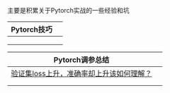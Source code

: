 主要是积累关于Pytorch实战的一些经验和坑



| Pytorch技巧 |      |
| ----------- | ---- |
|             |      |
|             |      |
|             |      |



| Pytorch调参总结                                              |      |
| ------------------------------------------------------------ | ---- |
| [验证集loss上升，准确率却上升该如何理解？](https://www.zhihu.com/question/318399418) |      |
|                                                              |      |
|                                                              |      |


